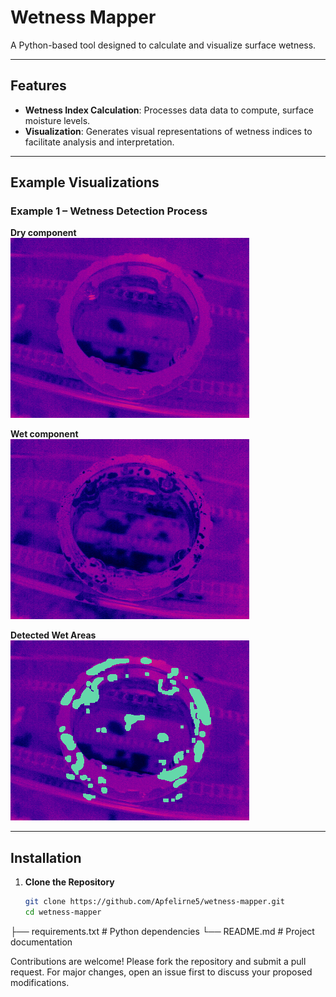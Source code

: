 # Wetness Mapper

A Python-based tool designed to calculate and visualize surface wetness.

---

## Features

- **Wetness Index Calculation**: Processes data data to compute, surface moisture levels.
- **Visualization**: Generates visual representations of wetness indices to facilitate analysis and interpretation.

---

## Example Visualizations

### Example 1 – Wetness Detection Process

**Dry component**  
![Test 1 Input](images/Test_1.png)
<!--  <img src="images/Test_1.png" width="600"/> -->

**Wet component**  
![Test 1 Wetness](images/Test_1_wet.png)
<!-- <img src="images/Test_1_wet.png" width="600"/> -->

**Detected Wet Areas**  
![Test 1 Wet Detected](images/Test_1_wet_detected.png)
<!-- <img src="images/Test_1_wet_detected.png" width="600"/> -->

---

## Installation

1. **Clone the Repository**

   ```bash
   git clone https://github.com/Apfelirne5/wetness-mapper.git
   cd wetness-mapper

├── requirements.txt        # Python dependencies
└── README.md               # Project documentation

Contributions are welcome! Please fork the repository and submit a pull request. For major changes, open an issue first to discuss your proposed modifications.
